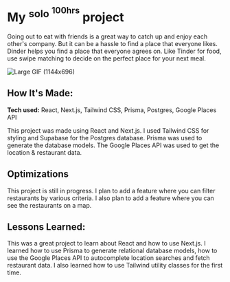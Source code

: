 # My <sup>solo <sup>100hrs</sup></sup> project


Going out to eat with friends is a great way to catch up and enjoy each other's company. But it can be a 
hassle to find a place that everyone likes. Dinder helps you find a place that everyone agrees on.
Like Tinder for food, use swipe matching to decide on the perfect place for your next meal.

[//]: # (**Link to project:** http://recruiters-love-seeing-live-demos.com/)

![Large GIF (1144x696)](https://user-images.githubusercontent.com/10656909/192123894-85d3dc5f-7ca6-4977-b076-acff51520c55.gif)


## How It's Made:

**Tech used:** React, Next.js, Tailwind CSS, Prisma, Postgres, Google Places API

This project was made using React and Next.js. I used Tailwind CSS for styling and Supabase for the Postgres database.
Prisma was used to generate the database models. The Google Places API was used to get the location & restaurant data.

## Optimizations

This project is still in progress. I plan to add a feature where you can filter restaurants by various criteria. I also plan to add a feature where you can see the restaurants on a map.

## Lessons Learned:

This was a great project to learn about React and how to use Next.js. I learned how to use Prisma to generate relational
database models, how to use the Google Places API to 
autocomplete location searches and fetch restaurant data. I also learned how to use Tailwind utility classes for
the
first time.




